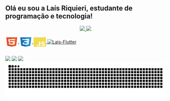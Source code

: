 ## Olá eu sou a Laís Riquieri, estudante de programação e tecnologia!
<div align="center">
  <a href="https://github.com/laisriquieri">
  <img height="180em" src="https://github-readme-stats.vercel.app/api?username=laisriquieri&show_icons=true&theme=dracula&include_all_commits=true&count_private=true"/>
  <img height="180em" src="https://github-readme-stats.vercel.app/api/top-langs/?username=laisriquieri&layout=compact&langs_count=7&theme=dracula"/>
</div>
<div style="display: inline_block"><br>
   <img align="center" alt="Lais-HTML" height="30" width="40" src="https://raw.githubusercontent.com/devicons/devicon/master/icons/html5/html5-original.svg">
  <img align="center" alt="Lais-CSS" height="30" width="40" src="https://raw.githubusercontent.com/devicons/devicon/master/icons/css3/css3-original.svg">
  <img align="center" alt="Lais-Js" height="30" width="40" src="https://raw.githubusercontent.com/devicons/devicon/master/icons/javascript/javascript-plain.svg">
  <img align="center" alt="Lais-Flutter" height="30" width="40" src="https://cdn.jsdelivr.net/gh/devicons/devicon/icons/flutter/flutter-original.svg">
</div>
  
  ##
 
<div> 
  <a href="https://instagram.com/laisriquieri" target="_blank"><img src="https://img.shields.io/badge/-Instagram-%23E4405F?style=for-the-badge&logo=instagram&logoColor=white" target="_blank"></a>
  <a href = "mailto:laisriquieri@gmail.com"><img src="https://img.shields.io/badge/-Gmail-%23333?style=for-the-badge&logo=gmail&logoColor=white" target="_blank"></a>
  <a href="https://www.linkedin.com/in/laisriquieri" target="_blank"><img src="https://img.shields.io/badge/-LinkedIn-%230077B5?style=for-the-badge&logo=linkedin&logoColor=white" target="_blank"></a> 
 
</div>
<div>
  <a href="https://github.com/laisriquieri">
  <img src="https://github.com/laisriquieri/laisriquieri/blob/output/github-contribution-grid-snake.svg">
</div>
